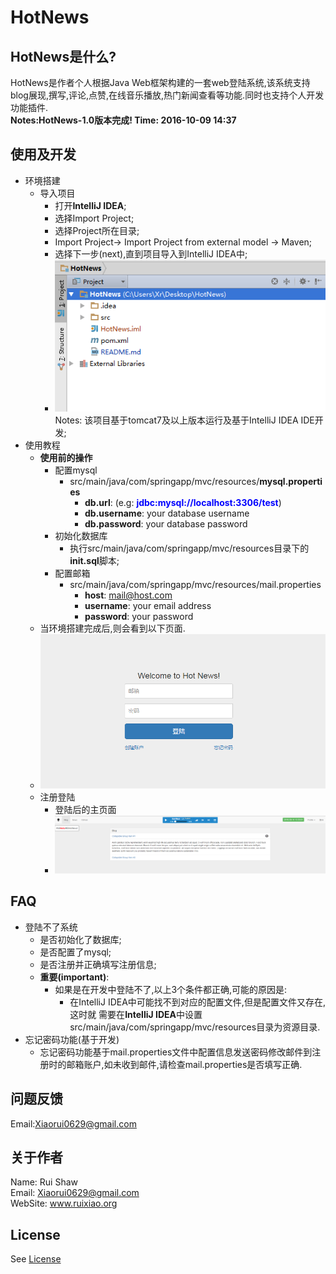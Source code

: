# HotNews
## HotNews是什么?
HotNews是作者个人根据Java Web框架构建的一套web登陆系统,该系统支持blog展现,撰写,评论,点赞,在线音乐播放,热门新闻查看等功能.同时也支持个人开发功能插件.<br>
<b>Notes:HotNews-1.0版本完成! Time: 2016-10-09 14:37</b>
## 使用及开发
* 环境搭建
    * 导入项目
        * 打开<b>IntelliJ IDEA</b>;
        * 选择Import Project;
        * 选择Project所在目录;
        * Import Project-> Import Project from external model -> Maven;
        * 选择下一步(next),直到项目导入到IntelliJ IDEA中;
        * ![show](show.png)<br>
        Notes: 该项目基于tomcat7及以上版本运行及基于IntelliJ IDEA IDE开发;
* 使用教程
    * <b>使用前的操作</b>
        * 配置mysql
            - src/main/java/com/springapp/mvc/resources/<b>mysql.properties</b>
                + <b>db.url</b>: (e.g: <b style='color: blue;'>jdbc:mysql://localhost:3306/test</b>)
                + <b>db.username</b>: your database username
                + <b>db.password</b>: your database password
        * 初始化数据库
            - 执行src/main/java/com/springapp/mvc/resources目录下的<b>init.sql</b>脚本;
        * 配置邮箱
            - src/main/java/com/springapp/mvc/resources/mail.properties
                + <b>host</b>: mail@host.com
                + <b>username</b>: your email address
                + <b>password</b>: your password
    * 当环境搭建完成后,则会看到以下页面.
    * ![HotNews](HotNews.png)
    * 注册登陆
        * 登陆后的主页面
        * ![main](main.png)

## FAQ
* 登陆不了系统
    * 是否初始化了数据库;
    * 是否配置了mysql;
    * 是否注册并正确填写注册信息;
    * <b>重要(important)</b>:
        -   如果是在开发中登陆不了,以上3个条件都正确,可能的原因是:<br/>
            +   在IntelliJ IDEA中可能找不到对应的配置文件,但是配置文件又存在,这时就
            需要在<b>IntelliJ IDEA</b>中设置src/main/java/com/springapp/mvc/resources目录为资源目录.
* 忘记密码功能(基于开发)
    * 忘记密码功能基于mail.properties文件中配置信息发送密码修改邮件到注册时的邮箱账户,如未收到邮件,请检查mail.properties是否填写正确.

## 问题反馈
Email:<a href='mailto:Xiaorui0629@gmail.com'>Xiaorui0629@gmail.com</a>


## 关于作者
Name: Rui Shaw<br/>
Email: <a href='mailto:Xiaorui0629@gmail.com'>Xiaorui0629@gmail.com</a><br/>
WebSite: <a href='www.ruixiao.org'>www.ruixiao.org</a><br/>

## License
See <a href="LICENSE.txt">License</a>




